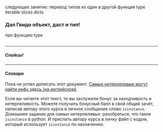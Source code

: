 следующее занятие:
  перевод типов из один в другой
  функция type
  iterable slices
  dicts

### Дал Гвидо объект, даст и тип!
про функцию type
```python

```

-----

##### Слайсы!



-----

#### Словари

Пока не успел дописать этот документ.
[Самые нетерпеливые могут найти инфу здесь (на английском)](https://realpython.com/python-data-types/)

Если вы читаете этот текст, то вы заслужили бонус за находчивость и нетерпеливость.
Можете получить бонусный балл в свой общий зачёт, написав автору этого курса в личное сообщение слово `isinstance`.
Домашнее задание для самых нетерпеливых: разобраться, что такое `isinstance` в python. И прислать автору курса в личку файл с кодом, который использует `isinstance` по назначению.
